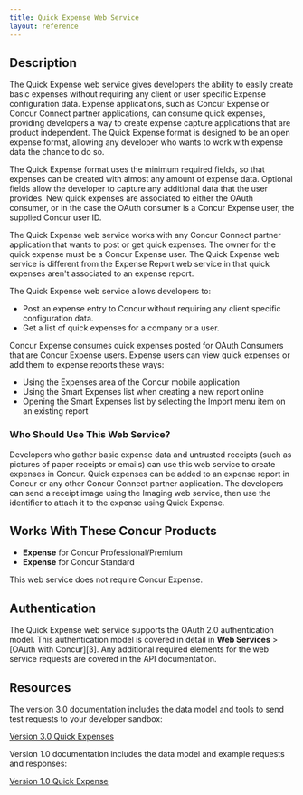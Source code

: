 ```yaml
---
title: Quick Expense Web Service 
layout: reference
---
```


## Description
The Quick Expense web service gives developers the ability to easily create basic expenses without requiring any client or user specific Expense configuration data. Expense applications, such as Concur Expense or Concur Connect partner applications, can consume quick expenses, providing developers a way to create expense capture applications that are product independent. The Quick Expense format is designed to be an open expense format, allowing any developer who wants to work with expense data the chance to do so.

The Quick Expense format uses the minimum required fields, so that expenses can be created with almost any amount of expense data. Optional fields allow the developer to capture any additional data that the user provides. New quick expenses are associated to either the OAuth consumer, or in the case the OAuth consumer is a Concur Expense user, the supplied Concur user ID.

The Quick Expense web service works with any Concur Connect partner application that wants to post or get quick expenses. The owner for the quick expense must be a Concur Expense user. The Quick Expense web service is different from the Expense Report web service in that quick expenses aren't associated to an expense report.

The Quick Expense web service allows developers to:

* Post an expense entry to Concur without requiring any client specific configuration data.
* Get a list of quick expenses for a company or a user.

Concur Expense consumes quick expenses posted for OAuth Consumers that are Concur Expense users. Expense users can view quick expenses or add them to expense reports these ways:

* Using the Expenses area of the Concur mobile application
* Using the Smart Expenses list when creating a new report online
* Opening the Smart Expenses list by selecting the Import menu item on an existing report

### Who Should Use This Web Service?
Developers who gather basic expense data and untrusted receipts (such as pictures of paper receipts or emails) can use this web service to create expenses in Concur. Quick expenses can be added to an expense report in Concur or any other Concur Connect partner application. The developers can send a receipt image using the Imaging web service, then use the identifier to attach it to the expense using Quick Expense.

## Works With These Concur Products

* **Expense** for Concur Professional/Premium
* **Expense** for Concur Standard

This web service does not require Concur Expense.

## Authentication
The Quick Expense web service supports the OAuth 2.0 authentication model. This authentication model is covered in detail in **Web Services** > [OAuth with Concur][3]. Any additional required elements for the web service requests are covered in the API documentation.

## Resources
The version 3.0 documentation includes the data model and tools to send test requests to your developer sandbox:

[Version 3.0 Quick Expenses][4]

Version 1.0 documentation includes the data model and example requests and responses:

[Version 1.0 Quick Expense][5]




[4]: /api-reference/expense/quick-expense/index.html
[5]: /api-reference-deprecated/version-one/quick-expense/index.html

